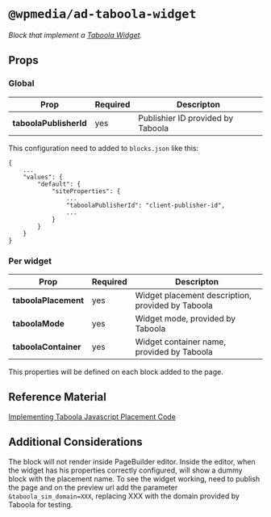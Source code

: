 # `@wpmedia/ad-taboola-widget`
_Block that implement a [Taboola Widget](https://www.taboola.com/)._

## Props

### Global
| **Prop** | **Required** | **Descripton** |
|---|---|---|
| **taboolaPublisherId** | yes | Publishier ID provided by Taboola |

This configuration need to added to `blocks.json` like this:
```
{
    ...
    "values": {
        "default": {
            "siteProperties": {
                ...
                "taboolaPublisherId": "client-publisher-id",
                ...
            }
        }
    }
}
```

### Per widget
| **Prop** | **Required** | **Descripton** |
|---|---|---|
| **taboolaPlacement** | yes | Widget placement description, provided by Taboola |
| **taboolaMode** | yes | Widget mode, provided by Taboola |
| **taboolaContainer** | yes | Widget container name, provided by Taboola |

This properties will be defined on each block added to the page.


## Reference Material

[Implementing Taboola Javascript Placement Code](https://pubhelp.taboola.com/hc/en-us/articles/360003181054-Implementing-Javascript-Placement-Code)

## Additional Considerations
The block will not render inside PageBuilder editor. Inside the editor, when the widget has his properties correctly configured, will show a dummy block with the placement name.
To see the widget working, need to publish the page and on the preview url add the parameter `&taboola_sim_domain=XXX`, replacing XXX with the domain provided by Taboola for testing.
